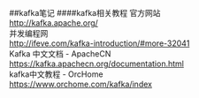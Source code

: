 ##kafka笔记
####kafka相关教程
官方网站  
http://kafka.apache.org/  
并发编程网  
http://ifeve.com/kafka-introduction/#more-32041  
Kafka 中文文档 - ApacheCN    
https://kafka.apachecn.org/documentation.html  
kafka中文教程 - OrcHome  
https://www.orchome.com/kafka/index